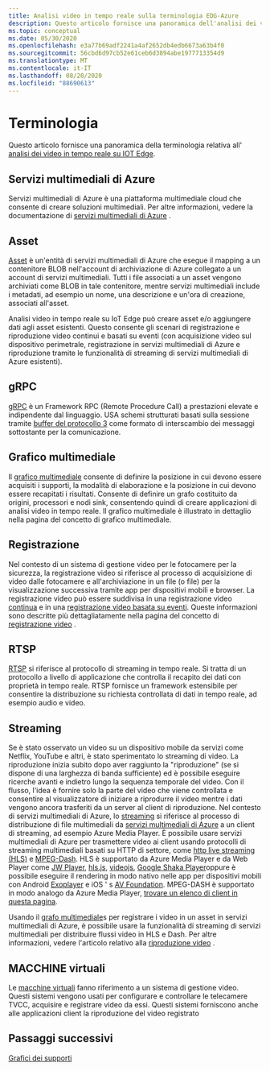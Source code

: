 ```yaml
---
title: Analisi video in tempo reale sulla terminologia EDG-Azure
description: Questo articolo fornisce una panoramica dell'analisi dei video in tempo reale sulla terminologia IoT Edge.
ms.topic: conceptual
ms.date: 05/30/2020
ms.openlocfilehash: e3a77b69adf2241a4af2652db4edb6673a63b4f0
ms.sourcegitcommit: 56cbd6d97cb52e61ceb6d3894abe1977713354d9
ms.translationtype: MT
ms.contentlocale: it-IT
ms.lasthandoff: 08/20/2020
ms.locfileid: "88690613"
---
```

# <a name="terminology"></a>Terminologia

Questo articolo fornisce una panoramica della terminologia relativa all' [analisi dei video in tempo reale su IOT Edge](overview.md).

## <a name="azure-media-services"></a>Servizi multimediali di Azure

Servizi multimediali di Azure è una piattaforma multimediale cloud che consente di creare soluzioni multimediali. Per altre informazioni, vedere la documentazione di [servizi multimediali di Azure](../latest/media-services-overview.md) .

## <a name="asset"></a>Asset

[Asset](../latest/assets-concept.md) è un'entità di servizi multimediali di Azure che esegue il mapping a un contenitore BLOB nell'account di archiviazione di Azure collegato a un account di servizi multimediali. Tutti i file associati a un asset vengono archiviati come BLOB in tale contenitore, mentre servizi multimediali include i metadati, ad esempio un nome, una descrizione e un'ora di creazione, associati all'asset.

Analisi video in tempo reale su IoT Edge può creare asset e/o aggiungere dati agli asset esistenti. Questo consente gli scenari di registrazione e riproduzione video continui e basati su eventi (con acquisizione video sul dispositivo perimetrale, registrazione in servizi multimediali di Azure e riproduzione tramite le funzionalità di streaming di servizi multimediali di Azure esistenti).

## <a name="grpc"></a>gRPC

[gRPC](https://grpc.io/docs/guides/) è un Framework RPC (Remote Procedure Call) a prestazioni elevate e indipendente dal linguaggio. USA schemi strutturati basati sulla sessione tramite [buffer del protocollo 3](https://developers.google.com/protocol-buffers/docs/proto3) come formato di interscambio dei messaggi sottostante per la comunicazione.

## <a name="media-graph"></a>Grafico multimediale

Il [grafico multimediale](media-graph-concept.md) consente di definire la posizione in cui devono essere acquisiti i supporti, la modalità di elaborazione e la posizione in cui devono essere recapitati i risultati. Consente di definire un grafo costituito da origini, processori e nodi sink, consentendo quindi di creare applicazioni di analisi video in tempo reale. Il grafico multimediale è illustrato in dettaglio nella pagina del concetto di grafico multimediale.

## <a name="recording"></a>Registrazione

Nel contesto di un sistema di gestione video per le fotocamere per la sicurezza, la registrazione video si riferisce al processo di acquisizione di video dalle fotocamere e all'archiviazione in un file (o file) per la visualizzazione successiva tramite app per dispositivi mobili e browser. La registrazione video può essere suddivisa in una registrazione video [continua](continuous-video-recording-concept.md) e in una [registrazione video basata su eventi](event-based-video-recording-concept.md). Queste informazioni sono descritte più dettagliatamente nella pagina del concetto di [registrazione video](video-recording-concept.md) .

## <a name="rtsp"></a>RTSP

[RTSP](https://tools.ietf.org/html/rfc2326) si riferisce al protocollo di streaming in tempo reale. Si tratta di un protocollo a livello di applicazione che controlla il recapito dei dati con proprietà in tempo reale. RTSP fornisce un framework estensibile per consentire la distribuzione su richiesta controllata di dati in tempo reale, ad esempio audio e video. 

## <a name="streaming"></a>Streaming

Se è stato osservato un video su un dispositivo mobile da servizi come Netflix, YouTube e altri, è stato sperimentato lo streaming di video. La riproduzione inizia subito dopo aver raggiunto la "riproduzione" (se si dispone di una larghezza di banda sufficiente) ed è possibile eseguire ricerche avanti e indietro lungo la sequenza temporale del video. Con il flusso, l'idea è fornire solo la parte del video che viene controllata e consentire al visualizzatore di iniziare a riprodurre il video mentre i dati vengono ancora trasferiti da un server al client di riproduzione. Nel contesto di servizi multimediali di Azure, lo [streaming](https://en.wikipedia.org/wiki/Streaming_media) si riferisce al processo di distribuzione di file multimediali da [servizi multimediali di Azure](../azure-media-player/azure-media-player-overview.md) a un client di streaming, ad esempio Azure Media Player. È possibile usare servizi multimediali di Azure per trasmettere video ai client usando protocolli di streaming multimediali basati su HTTP di settore, come [http live streaming (HLS)](https://developer.apple.com/streaming/) e [MPEG-Dash](https://dashif.org/about/). HLS è supportato da Azure Media Player e da Web Player come [JW Player](https://www.jwplayer.com/), [hls.js](https://github.com/video-dev/hls.js/), [videojs](https://videojs.com/), [Google Shaka Player](https://github.com/google/shaka-player)oppure è possibile eseguire il rendering in modo nativo nelle app per dispositivi mobili con Android [Exoplayer](https://github.com/google/ExoPlayer) e iOS ' s [AV Foundation](https://developer.apple.com/av-foundation/). MPEG-DASH è supportato in modo analogo da Azure Media Player, [trovare un elenco di client in questa pagina](https://dashif.org/clients/). 

Usando il [grafo multimediale](#media-graph)s per registrare i video in un asset in servizi multimediali di Azure, è possibile usare la funzionalità di streaming di servizi multimediali per distribuire flussi video in HLS e Dash. Per altre informazioni, vedere l'articolo relativo alla [riproduzione video](video-playback-concept.md) .

## <a name="vms"></a>MACCHINE virtuali

Le [macchine virtuali](https://en.wikipedia.org/wiki/Video_management_system) fanno riferimento a un sistema di gestione video. Questi sistemi vengono usati per configurare e controllare le telecamere TVCC, acquisire e registrare video da essi. Questi sistemi forniscono anche alle applicazioni client la riproduzione del video registrato

## <a name="next-steps"></a>Passaggi successivi

[Grafici dei supporti](media-graph-concept.md)
